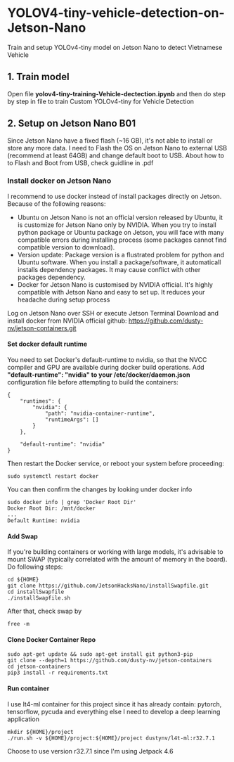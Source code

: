# YOLOV4-tiny-vehicle-detection-on-Jetson-Nano
 Train and setup YOLOv4-tiny model on Jetson Nano to detect Vietnamese Vehicle
## 1. Train model
Open file **yolov4-tiny-training-Vehicle-dectection.ipynb** and then do step by step in file to train Custom YOLOv4-tiny for Vehicle Detection
## 2. Setup on Jetson Nano B01
Since Jetson Nano have a fixed flash (~16 GB), it's not able to install or store any more data. I need to Flash the OS on Jetson Nano to external USB (recommend at least 64GB) and change default boot to USB.
About how to to Flash and Boot from USB, check guidline in .pdf
### Install docker on Jetson Nano
I recommend to use docker instead of install packages directly on Jetson. Because of the following reasons:
* Ubuntu on Jetson Nano is not an official version released by Ubuntu, it is customize for Jetson Nano only by NVIDIA. When you try to install python package or Ubuntu package on Jetson, you will face with many compatible errors during installing process (some packages cannot find compatible version to download).
* Version update: Package version is a flustrated problem for python and Ubuntu software. When you install a package/software, it automaticall installs dependency packages. It may cause conflict with other packages dependency.
* Docker for Jetson Nano is customised by NVIDIA official. It's highly compatible with Jetson Nano and easy to set up. It reduces your headache during setup process

Log on Jetson Nano over SSH or execute Jetson Terminal
Download and install docker from NVIDIA official github: https://github.com/dusty-nv/jetson-containers.git
#### Set docker default runtime
You need to set Docker's default-runtime to nvidia, so that the NVCC compiler and GPU are available during docker build operations. Add **"default-runtime": "nvidia" to your /etc/docker/daemon.json** configuration file before attempting to build the containers:
```
{
    "runtimes": {
        "nvidia": {
            "path": "nvidia-container-runtime",
            "runtimeArgs": []
        }
    },

    "default-runtime": "nvidia"
}
```
Then restart the Docker service, or reboot your system before proceeding:
```
sudo systemctl restart docker
```
You can then confirm the changes by looking under docker info
```
sudo docker info | grep 'Docker Root Dir'
Docker Root Dir: /mnt/docker
...
Default Runtime: nvidia
```
#### Add Swap
If you're building containers or working with large models, it's advisable to mount SWAP (typically correlated with the amount of memory in the board). Do following steps:
```
cd ${HOME}
git clone https://github.com/JetsonHacksNano/installSwapfile.git
cd installSwapfile
./installSwapfile.sh
```
After that, check swap by 
```
free -m
```
#### Clone Docker Container Repo
```
sudo apt-get update && sudo apt-get install git python3-pip
git clone --depth=1 https://github.com/dusty-nv/jetson-containers
cd jetson-containers
pip3 install -r requirements.txt
```
#### Run container
I use lt4-ml container for this project since it has already contain: pytorch, tensorflow, pycuda and everything else I need to develop a deep learning application
```
mkdir ${HOME}/project
./run.sh -v ${HOME}/project:${HOME}/project dustynv/l4t-ml:r32.7.1
```
Choose to use version r32.7.1 since I'm using Jetpack 4.6
